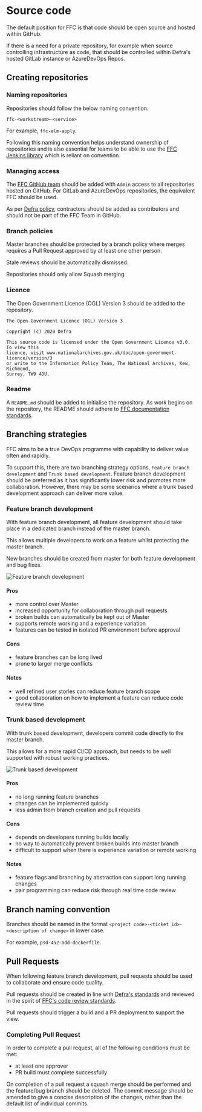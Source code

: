 # Source code
The default position for FFC is that code should be open source and hosted within GitHub.

If there is a need for a private repository, for example when source controlling infrastructure as code, that should be controlled within Defra's hosted GitLab instance or AzureDevOps Repos.

## Creating repositories
### Naming repositories
Repositories should follow the below naming convention.

`ffc-<workstream>-<service>`

For example, `ffc-elm-apply`.

Following this naming convention helps understand ownership of repositories and is also essential for teams to be able to use the [FFC Jenkins library](https://github.com/DEFRA/ffc-jenkins-pipeline-library) which is reliant on convention.

### Managing access
The [FFC GitHub team](https://github.com/orgs/DEFRA/teams/ffc) should be added with `Admin` access to all repositories hosted on GitHub. For GitLab and AzureDevOps repositories, the equivalent FFC should be used.

As per [Defra policy](https://github.com/DEFRA/dst-guides/tree/master/github), contractors should be added as contributors and should not be part of the FFC Team in GitHub.

### Branch policies
Master branches should be protected by a branch policy where merges requires a Pull Request approved by at least one other person.

Stale reviews should be automatically dismissed.

Repositories should only allow Squash merging.

### Licence
The Open Government Licence (OGL) Version 3 should be added to the repository.

```
The Open Government Licence (OGL) Version 3

Copyright (c) 2020 Defra

This source code is licensed under the Open Government Licence v3.0. To view this
licence, visit www.nationalarchives.gov.uk/doc/open-government-licence/version/3
or write to the Information Policy Team, The National Archives, Kew, Richmond,
Surrey, TW9 4DU.
```

### Readme
A `README.md` should be added to initialise the repository. As work begins on the repository, the README should adhere to [FFC documentation standards](documentation-standards.md).

## Branching strategies
FFC aims to be a true DevOps programme with capability to deliver value often and rapidly.

To support this, there are two branching strategy options, `Feature branch development` and `Trunk based development`. Feature branch development should be preferred as it has significantly lower risk and promotes more collaboration. However, there may be some scenarios where a trunk based development approach can deliver more value.

### Feature branch development
With feature branch development, all feature development should take place in a dedicated branch instead of the master branch.

This allows multiple developers to work on a feature whilst protecting the master branch.

New branches should be created from master for both feature development and bug fixes.

![Feature branch development](/docs/images/feature-branch-development.png)

#### Pros
- more control over Master
- increased opportunity for collaboration through pull requests
- broken builds can automatically be kept out of Master
- supports remote working and a experience variation
- features can be tested in isolated PR environment before approval

#### Cons
- feature branches can be long lived
- prone to larger merge conflicts

#### Notes
- well refined user stories can reduce feature branch scope
- good collaboration on how to implement a feature can reduce code review time

### Trunk based development
With trunk based development, developers commit code directly to the master branch.

This allows for a more rapid CI/CD approach, but needs to be well supported with robust working practices.

![Trunk based development](/docs/images/trunk-based-development.png)

#### Pros
- no long running feature branches
- changes can be implemented quickly
- less admin from branch creation and pull requests

#### Cons
- depends on developers running builds locally
- no way to automatically prevent broken builds into master branch
- difficult to support when there is experience variation or remote working

#### Notes
- feature flags and branching by abstraction can support long running changes
- pair programming can reduce risk through real time code review

## Branch naming convention
Branches should be named in the format `<project code>-<ticket id>-<description of change>` in lower case.

For example, `psd-452-add-dockerfile`.

## Pull Requests
When following feature branch development, pull requests should be used to collaborate and ensure code quality.

Pull requests should be created in line with [Defra's standards](https://github.com/DEFRA/software-development-standards/blob/master/processes/pull_requests.md) and reviewed in the spirit of [FFC's code review standards](/docs/code-review.md).

Pull requests should trigger a build and a PR deployment to support the view.

### Completing Pull Request
In order to complete a pull request, all of the following conditions must be met:
- at least one approver
- PR build must complete successfully

On completion of a pull request a squash merge should be performed and the feature/bug branch should be deleted. The commit message should be amended to give a concise description of the changes, rather than the default list of individual commits.
